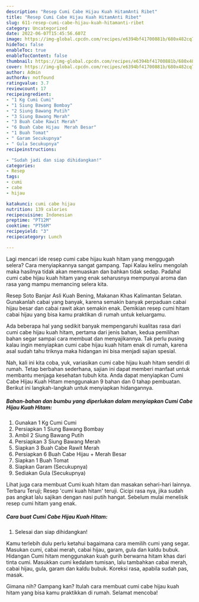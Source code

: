 ```yaml
---
description: "Resep Cumi Cabe Hijau Kuah HitamAnti Ribet"
title: "Resep Cumi Cabe Hijau Kuah HitamAnti Ribet"
slug: 611-resep-cumi-cabe-hijau-kuah-hitamanti-ribet
category: Uncategorized
date: 2022-06-07T15:45:56.607Z
image: https://img-global.cpcdn.com/recipes/e6394bf41700881b/680x482cq70/cumi-cabe-hijau-kuah-hitam-foto-resep-utama.jpg
hideToc: false
enableToc: true
enableTocContent: false
thumbnail: https://img-global.cpcdn.com/recipes/e6394bf41700881b/680x482cq70/cumi-cabe-hijau-kuah-hitam-foto-resep-utama.jpg
cover: https://img-global.cpcdn.com/recipes/e6394bf41700881b/680x482cq70/cumi-cabe-hijau-kuah-hitam-foto-resep-utama.jpg
author: Admin
authorAv: notfound
ratingvalue: 3.7
reviewcount: 17
recipeingredient:
- "1 Kg Cumi Cumi"
- "1 Siung Bawang Bombay"
- "2 Siung Bawang Putih"
- "3 Siung Bawang Merah"
- "3 Buah Cabe Rawit Merah"
- "6 Buah Cabe Hijau  Merah Besar"
- "1 Buah Tomat"
- " Garam Secukupnya"
- " Gula Secukupnya"
recipeinstructions:

- "Sudah jadi dan siap dihidangkan!"
categories:
- Resep
tags:
- cumi
- cabe
- hijau

katakunci: cumi cabe hijau 
nutrition: 139 calories
recipecuisine: Indonesian
preptime: "PT12M"
cooktime: "PT56M"
recipeyield: "3"
recipecategory: Lunch

---
```



Lagi mencari ide resep cumi cabe hijau kuah hitam yang menggugah selera? Cara menyiapkannya sangat gampang. Tapi Kalau keliru mengolah maka hasilnya tidak akan memuaskan dan bahkan tidak sedap. Padahal cumi cabe hijau kuah hitam yang enak seharusnya mempunyai aroma dan rasa yang mampu memancing selera kita.


Resep Soto Banjar Asli Kuah Bening, Makanan Khas Kalimantan Selatan. Gunakanlah cabai yang banyak, karena semakin banyak perpaduan cabai hijau besar dan cabai rawit akan semakin enak. Demikian resep cumi hitam cabai hijau yang bisa kamu praktikan di rumah untuk keluargamu.

Ada beberapa hal yang sedikit banyak mempengaruhi kualitas rasa dari cumi cabe hijau kuah hitam, pertama dari jenis bahan, kedua pemilihan bahan segar sampai cara membuat dan menyajikannya. Tak perlu pusing kalau ingin menyiapkan cumi cabe hijau kuah hitam enak di rumah, karena asal sudah tahu triknya maka hidangan ini bisa menjadi sajian spesial.


Nah, kali ini kita coba, yuk, variasikan cumi cabe hijau kuah hitam sendiri di rumah. Tetap berbahan sederhana, sajian ini dapat memberi manfaat untuk membantu menjaga kesehatan tubuh kita. Anda dapat menyiapkan Cumi Cabe Hijau Kuah Hitam menggunakan 9 bahan dan 0 tahap pembuatan. Berikut ini langkah-langkah untuk menyiapkan hidangannya.

<!--inarticleads1-->

##### Bahan-bahan dan bumbu yang diperlukan dalam menyiapkan Cumi Cabe Hijau Kuah Hitam:

1. Gunakan 1 Kg Cumi Cumi
1. Persiapkan 1 Siung Bawang Bombay
1. Ambil 2 Siung Bawang Putih
1. Persiapkan 3 Siung Bawang Merah
1. Siapkan 3 Buah Cabe Rawit Merah
1. Persiapkan 6 Buah Cabe Hijau + Merah Besar
1. Siapkan 1 Buah Tomat
1. Siapkan  Garam (Secukupnya)
1. Sediakan  Gula (Secukupnya)


Lihat juga cara membuat Cumi kuah hitam dan masakan sehari-hari lainnya. Terbaru Teruji; Resep &#39;cumi kuah hitam&#39; teruji. Cicipi rasa nya, jika sudah pas angkat lalu sajikan dengan nasi putih hangat. Sebelum mulai menelisik resep cumi hitam yang enak. 

<!--inarticleads2-->

##### Cara buat Cumi Cabe Hijau Kuah Hitam:


1. Selesai dan siap dihidangkan!

Kamu terlebih dulu perlu ketahui bagaimana cara memilih cumi yang segar. Masukan cumi, cabai merah, cabai hijau, garam, gula dan kaldu bubuk. Hidangan Cumi hitam menggunakan kuah gurih berwarna hitam khas dari tinta cumi. Masukkan cumi kedalam tumisan, lalu tambahkan cabai merah, cabai hijau, gula, garam dan kaldu bubuk. Koreksi rasa, apabila sudah pas, masak. 

Gimana nih? Gampang kan? Itulah cara membuat cumi cabe hijau kuah hitam yang bisa kamu praktikkan di rumah. Selamat mencoba!
